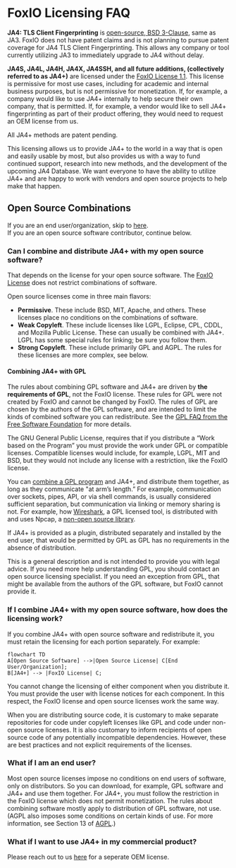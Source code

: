 # FoxIO Licensing FAQ 

__JA4: TLS Client Fingerprinting__ is [open-source, BSD 3-Clause](https://github.com/FoxIO-LLC/ja4/blob/main/LICENSE-JA4), same as JA3. FoxIO does not have patent claims and is not planning to pursue patent coverage for JA4 TLS Client Fingerprinting. This allows any company or tool currently utilizing JA3 to immediately upgrade to JA4 without delay.

__JA4S, JA4L, JA4H, JA4X, JA4SSH, and all future additions, (collectively referred to as JA4+)__ are licensed under the [FoxIO License 1.1](https://github.com/FoxIO-LLC/ja4/blob/main/LICENSE). This license is permissive for most use cases, including for academic and internal business purposes, but is not permissive for monetization. If, for example, a company would like to use JA4+ internally to help secure their own company, that is permitted. If, for example, a vendor would like to sell JA4+ fingerprinting as part of their product offering, they would need to request an OEM license from us.

All JA4+ methods are patent pending.

This licensing allows us to provide JA4+ to the world in a way that is open and easily usable by most, but also provides us with a way to fund continued support, research into new methods, and the development of the upcoming JA4 Database. We want everyone to have the ability to utilize JA4+ and are happy to work with vendors and open source projects to help make that happen.

## Open Source Combinations

If you are an end user/organization, skip to [here]().  
If you are an open source software contributor, continue below.

### Can I combine and distribute JA4+ with my open source software?

That depends on the license for your open source software. The [FoxIO License](https://github.com/FoxIO-LLC/ja4/blob/main/LICENSE) does not restrict combinations of software. 

Open source licenses come in three main flavors: 

- __Permissive__. These include BSD, MIT, Apache, and others. These licenses place no conditions on the combinations of software.
- __Weak Copyleft__. These include licenses like LGPL, Eclipse, CPL, CDDL, and Mozilla Public License. These can usually be combined with JA4+. LGPL has some special rules for linking; be sure you follow them.
- __Strong Copyleft__. These include primarily GPL and AGPL. The rules for these licenses are more complex, see below.

#### Combining JA4+ with GPL

The rules about combining GPL software and JA4+ are driven by __the requirements of GPL__, not the FoxIO license. These rules for GPL were not created by FoxIO and cannot be changed by FoxIO. The rules of GPL are chosen by the authors of the GPL software, and are intended to limit the kinds of combined software you can redistribute. See the [GPL FAQ from the Free Software Foundation](https://www.gnu.org/licenses/old-licenses/gpl-2.0-faq.html) for more details. 

The GNU General Public License, requires that if you distribute a “Work based on the Program” you must provide the work under GPL or compatible licenses. Compatible licenses would include, for example, LGPL, MIT and BSD, but they would not include any license with a restriction, like the FoxIO license.

You can [combine a GPL program](https://www.gnu.org/licenses/old-licenses/gpl-2.0-faq.html#LinkingWithGPL) and JA4+, and distribute them together, as long as they communicate "at arm’s length.” For example, communication over sockets, pipes, API, or via shell commands, is usually considered sufficient separation, but communication via linking or memory sharing is not. For example, how [Wireshark](https://www.wireshark.org/), a GPL licensed tool, is distributed with and uses Npcap, a [non-open source library](https://raw.githubusercontent.com/nmap/npcap/master/LICENSE).

If JA4+ is provided as a plugin, distributed separately and installed by the end user, that would be permitted by GPL as GPL has no requirements in the absence of distribution.

This is a general description and is not intended to provide you with legal advice. If you need more help understanding GPL, you should contact an open source licensing specialist. If you need an exception from GPL, that might be available from the authors of the GPL software, but FoxIO cannot provide it.

### If I combine JA4+ with my open source software, how does the licensing work?

If you combine JA4+ with open source software and redistribute it, you must retain the licensing for each portion separately. For example:

```mermaid
flowchart TD
A[Open Source Software] -->|Open Source License| C[End User/Organization];
B[JA4+] --> |FoxIO License| C;
```

You cannot change the licensing of either component when you distribute it. You must provide the user with license notices for each component. In this respect, the FoxIO license and open source licenses work the same way.

When you are distributing source code, it is customary to make separate repositories for code under copyleft licenses like GPL and code under non-open source licenses. It is also customary to inform recipients of open source code of any potentially incompatible dependencies. However, these are best practices and not explicit requirements of the licenses.

### What if I am an end user?

Most open source licenses impose no conditions on end users of software, only on distributors. So you can download, for example, GPL software and JA4+ and use them together. For JA4+, you must follow the restriction in the FoxIO license which does not permit monetization. The rules about combining software mostly apply to distribution of GPL software, not use. (AGPL also imposes some conditions on certain kinds of use. For more information, see Section 13 of [AGPL](https://www.gnu.org/licenses/agpl-3.0.en.html).)

### What if I want to use JA4+ in my commercial product?

Please reach out to us [here](https://www.fox-io.com/) for a seperate OEM license.

